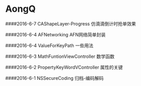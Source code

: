 # AongQ


####2016-6-7 
CAShapeLayer-Progress 仿滴滴倒计时抢单效果


####2016-6-4
AFNetworking  AFN网络简单封装


####2016-6-4
ValueForKeyPath  一些用法


####2016-6-3
MathFuntionViewController  数学函数


####2016-6-2
PropertyKeyWordVController   属性的关键

####2016-6-1
NSSecureCoding  归档-编码解码
